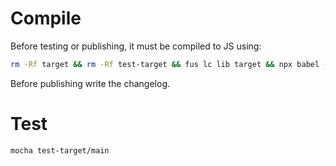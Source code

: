 # Compile

Before testing or publishing, it must be compiled to JS using:

```bash
rm -Rf target && rm -Rf test-target && fus lc lib target && npx babel --plugins=transform-es2015-modules-commonjs -d target target && fus lc test test-target && npx babel --plugins=transform-es2015-modules-commonjs -d test-target test-target
```

Before publishing write the changelog.

# Test

```bash
mocha test-target/main
```
